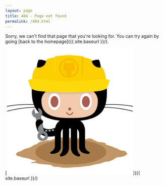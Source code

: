 ```yaml
---
layout: page
title: 404 - Page not found
permalink: /404.html
---
```


Sorry, we can't find that page that you're looking for. You can try again by going [back to the homepage]({{ site.baseurl }}/).

[<img src="/assets/images/404.jpg" alt="Constructocat by https://github.com/updateaman" style="width: 400px;"/>]({{ site.baseurl }}/)

